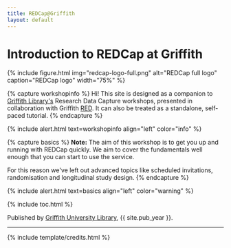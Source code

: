 ```yaml
---
title: REDCap@Griffith
layout: default
---
```


# Introduction to REDCap at Griffith

{% include figure.html img="redcap-logo-full.png" alt="REDCap full logo" caption="REDCap logo" width="75%" %}

{% capture workshopinfo %}
Hi! This site is designed as a companion to [Griffith Library's](https://www.griffith.edu.au/library) Research Data Capture workshops, presented in collaboration with Griffith [RED](https://www.griffith.edu.au/research/research-services/researcher-education-development). It can also be treated as a standalone, self-paced tutorial.
{% endcapture %}

{% include alert.html text=workshopinfo align="left" color="info" %}

{% capture basics %}
**Note:** The aim of this workshop is to get you up and running with REDCap quickly. We aim to cover the fundamentals well enough that you can start to use the service. 

For this reason we've left out advanced topics like scheduled invitations, randomisation and longitudinal study design.
{% endcapture %}

{% include alert.html text=basics align="left" color="warning" %}

{% include toc.html %}

Published by [Griffith University Library](http://www.griffith.edu.au/library/), {{ site.pub_year }}.

------

{% include template/credits.html %}

